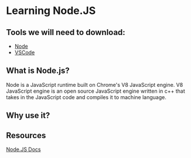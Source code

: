 # Learning Node.JS 

## Tools we will need to download:
- [Node](https://nodejs.org/en/download/)
- [VSCode](https://code.visualstudio.com/download)

## What is Node.js?
Node is a JavaScript runtime built on Chrome's V8 JavaScript engine. V8 JavaScript engine is an open source JavaScript engine written in c++ that takes in the JavaScript code and compiles it to machine language.

## Why use it?


## Resources
[Node.JS Docs](https://nodejs.org/en/docs/)